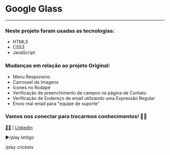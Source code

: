# Google Glass
***
### Neste projeto foram usadas as tecnologias:
 
* HTML5
* CSS3
* JavaScript
 
 ### Mudanças em relação ao projeto Original:
 
* Menu Responsivo
* Carrossel de Imagens
* Icones no Rodapé
* Verificação de preenchimento de campos na página de Contato
* Verificação de Endereço de email utilizando uma Expressão Regular
* Envio real email para "equipe de suporte"

### Vamos nos conectar para trocarmos conhecimentos! :woman_technologist:
[:woman_technologist:](https://instagram.com/ozni_gabriel) | [Linkedin](https://www.linkedin.com/in/ozni-gabriel/)

:arrow_forward:/play letitgo

/play crickets
